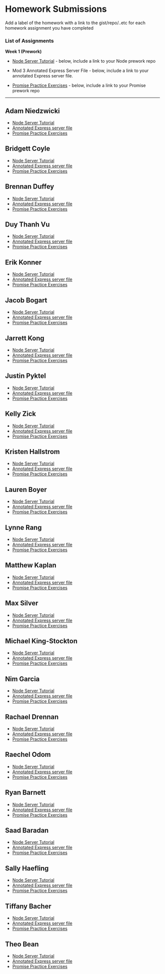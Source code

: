 # Homework Submissions

Add a label of the homework with a link to the gist/repo/..etc for each homework assignment you have completed

### List of Assignments

**Week 1 (Prework)**

* [Node Server Tutorial](http://frontend.turing.io/lessons/module-4/node-prework.html) - below, include a link to your Node prework repo

* Mod 3 Annotated Express Server File - below, include a link to your annotated Express server file.

* [Promise Practice Exercises](https://gist.github.com/robbiejaeger/dc8f55c1f9462741090862f736b82cab) - below, include a link to your Promise prework repo

---

## Adam Niedzwicki

* [Node Server Tutorial]()
* [Annotated Express server file]()
* [Promise Practice Exercises]()

## Bridgett Coyle

* [Node Server Tutorial]()
* [Annotated Express server file]()
* [Promise Practice Exercises]()

## Brennan Duffey

* [Node Server Tutorial]()
* [Annotated Express server file]()
* [Promise Practice Exercises]()

## Duy Thanh Vu

* [Node Server Tutorial]()
* [Annotated Express server file]()
* [Promise Practice Exercises]()

## Erik Konner

* [Node Server Tutorial]()
* [Annotated Express server file]()
* [Promise Practice Exercises]()

## Jacob Bogart

* [Node Server Tutorial]()
* [Annotated Express server file]()
* [Promise Practice Exercises]()

## Jarrett Kong

* [Node Server Tutorial]()
* [Annotated Express server file]()
* [Promise Practice Exercises]()

## Justin Pyktel

* [Node Server Tutorial]()
* [Annotated Express server file]()
* [Promise Practice Exercises]()

## Kelly Zick

* [Node Server Tutorial]()
* [Annotated Express server file]()
* [Promise Practice Exercises]()

## Kristen Hallstrom

* [Node Server Tutorial](https://github.com/Klhalls89/Node-prework)
* [Annotated Express server file]()
* [Promise Practice Exercises]()

## Lauren Boyer

* [Node Server Tutorial]()
* [Annotated Express server file]()
* [Promise Practice Exercises]()

## Lynne Rang

* [Node Server Tutorial]()
* [Annotated Express server file]()
* [Promise Practice Exercises]()

## Matthew Kaplan

* [Node Server Tutorial]()
* [Annotated Express server file]()
* [Promise Practice Exercises]()

## Max Silver

* [Node Server Tutorial]()
* [Annotated Express server file]()
* [Promise Practice Exercises]()

## Michael King-Stockton

* [Node Server Tutorial]()
* [Annotated Express server file]()
* [Promise Practice Exercises]()

## Nim Garcia

* [Node Server Tutorial]()
* [Annotated Express server file]()
* [Promise Practice Exercises]()

## Rachael Drennan

* [Node Server Tutorial]()
* [Annotated Express server file]()
* [Promise Practice Exercises]()

## Raechel Odom

* [Node Server Tutorial]()
* [Annotated Express server file]()
* [Promise Practice Exercises]()

## Ryan Barnett

* [Node Server Tutorial]()
* [Annotated Express server file]()
* [Promise Practice Exercises]()

## Saad Baradan

* [Node Server Tutorial]()
* [Annotated Express server file]()
* [Promise Practice Exercises]()

## Sally Haefling

* [Node Server Tutorial]()
* [Annotated Express server file]()
* [Promise Practice Exercises]()

## Tiffany Bacher

* [Node Server Tutorial]()
* [Annotated Express server file]()
* [Promise Practice Exercises]()

## Theo Bean

* [Node Server Tutorial]()
* [Annotated Express server file]()
* [Promise Practice Exercises]()
